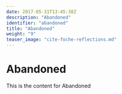 ```yaml
---
date: 2017-05-31T13:45:38Z
description: "Abandoned"
identifier: "abandoned"
title: "Abandoned"
weight: "9"
teaser_image: "cite-foche-reflections.md"
---
```


# Abandoned
This is the content for Abandoned